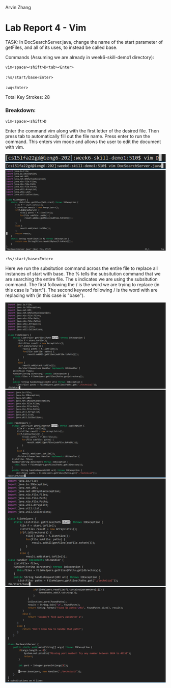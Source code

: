 Arvin Zhang

# Lab Report 4 - Vim

TASK: In DocSearchServer.java, change the name of the start parameter of getFiles, and all of its uses, to instead be called base.

Commands (Assuming we are already in week6-skill-demo1 directory):

```
vim<space><shift>D<tab><Enter>

:%s/start/base<Enter>

:wq<Enter>
```

Total Key Strokes: 28

### Breakdown:

```
vim<space><shift>D
```

Enter the command vim along with the first letter of the desired file. Then press tab to automatically fill out the file name. Press enter to run the command. This enters vim mode and allows the user to edit the document with vim.

![vim d1](./LabReport4Imgs/vimD1.png)
![vim d2](./LabReport4Imgs/vimD2.png)
![vim d3](./LabReport4Imgs/vimD3.png)

```
:%s/start/base<Enter>

```

Here we run the subsitution command across the entire file to replace all instances of start with base. The % tells the subsitution command that we are searching the entire file. The s indicates we are using the subsitution command. The first following the / is the word we are trying to replace (in this case is "start"). The second keyword following / is the word with are replacing with (in this case is "base").

![replace 1](./LabReport4Imgs/replace1.png)
![replace 2](./LabReport4Imgs/replace2.png)
![replace 3](./LabReport4Imgs/replace3.png)
![replace 4](./LabReport4Imgs/replace4.png)
